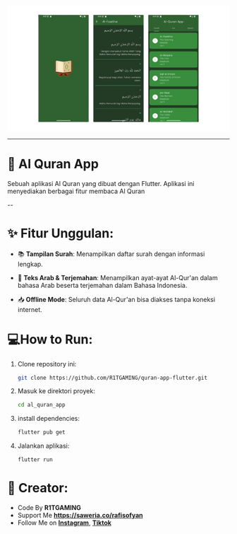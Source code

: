 ![preview](assets\github_preview.png)

<hr>

# 📖  Al Quran App
Sebuah aplikasi Al Quran yang dibuat dengan Flutter. Aplikasi ini menyediakan berbagai fitur membaca Al Quran

-- 
# ✨ Fitur Unggulan:
- 📚  **Tampilan Surah**: Menampilkan daftar surah dengan informasi lengkap.

- 📖 **Teks Arab & Terjemahan**: Menampilkan ayat-ayat Al-Qur'an dalam bahasa Arab beserta terjemahan dalam Bahasa Indonesia.

- 📥 **Offline Mode**: Seluruh data Al-Qur'an bisa diakses tanpa koneksi internet.

# 💻How to Run:
1. Clone repository ini:

   ```bash
   git clone https://github.com/R1TGAMING/quran-app-flutter.git
   ```

2. Masuk ke direktori proyek:

   ```bash
   cd al_quran_app
   ```

3. install dependencies:

   ```bash
   flutter pub get
   ```

4. Jalankan aplikasi:

   ```bash
   flutter run
   ```

# 👾 Creator:

- Code By **R1TGAMING**
- Support Me **https://saweria.co/rafisofyan**
- Follow Me on **[Instagram](https://www.instagram.com/ipigemink?utm_source=ig_web_button_share_sheet&igsh=azJxNWdqaHY4MG55)**, **[Tiktok](https://www.tiktok.com/@ipidev?is_from_webapp=1&sender_device=pc)**